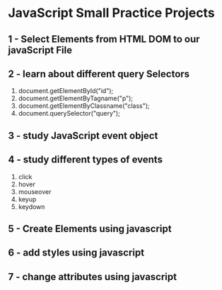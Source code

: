 # JavaScript Small Practice Projects

## 1 - Select Elements from HTML DOM to our javaScript File
## 2 - learn about different query Selectors

1. document.getElementById("id");
2. document.getElementByTagname("p");
3. document.getElementByClassname("class");
4. document.querySelector("query");

## 3 - study JavaScript event object

## 4 - study different types of events

1. click
2. hover
3. mouseover
4. keyup
5. keydown

## 5 - Create Elements using javascript

## 6 - add styles using javascript

## 7 - change attributes using javascript